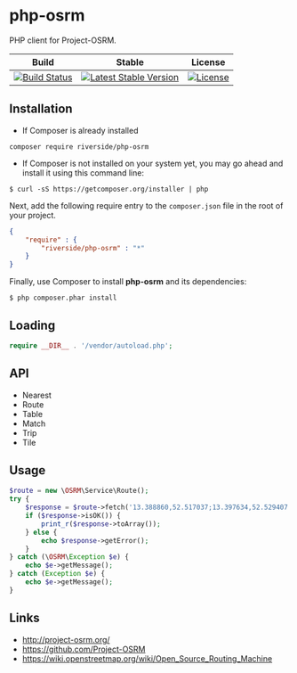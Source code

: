 # php-osrm
PHP client for Project-OSRM.

| Build | Stable | License |
|---|---|---|
| [![Build Status](https://api.travis-ci.org/riverside/php-osrm.svg)](https://travis-ci.org/riverside/php-osrm) | [![Latest Stable Version](https://poser.pugx.org/riverside/php-osrm/v/stable)](https://packagist.org/packages/riverside/php-osrm) | [![License](https://poser.pugx.org/riverside/php-osrm/license)](https://packagist.org/packages/riverside/php-osrm) |

## Installation
- If Composer is already installed
```
composer require riverside/php-osrm
```
- If Composer is not installed on your system yet, you may go ahead and install it using this command line:
```
$ curl -sS https://getcomposer.org/installer | php
```
Next, add the following require entry to the `composer.json` file in the root of your project.
```json
{
    "require" : {
        "riverside/php-osrm" : "*"
    }
}
```
Finally, use Composer to install **php-osrm** and its dependencies:
```
$ php composer.phar install
```

## Loading
```php
require __DIR__ . '/vendor/autoload.php';
```

## API
- Nearest
- Route
- Table
- Match
- Trip
- Tile

## Usage
```php
$route = new \OSRM\Service\Route();
try {
    $response = $route->fetch('13.388860,52.517037;13.397634,52.529407');
    if ($response->isOK()) {
        print_r($response->toArray());
    } else {
        echo $response->getError();
    }
} catch (\OSRM\Exception $e) {
    echo $e->getMessage();
} catch (Exception $e) {
    echo $e->getMessage();
}
```

## Links
- http://project-osrm.org/
- https://github.com/Project-OSRM
- https://wiki.openstreetmap.org/wiki/Open_Source_Routing_Machine